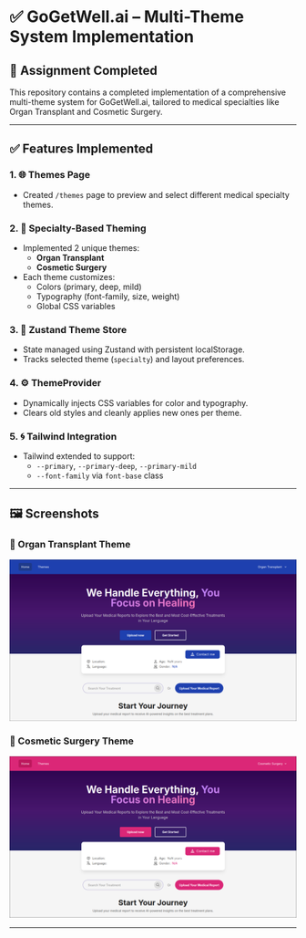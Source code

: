 # ✅ GoGetWell.ai – Multi-Theme System Implementation

## 🏁 Assignment Completed

This repository contains a completed implementation of a comprehensive multi-theme system for GoGetWell.ai, tailored to medical specialties like Organ Transplant and Cosmetic Surgery.

---

## ✅ Features Implemented

### 1. 🌐 Themes Page
- Created `/themes` page to preview and select different medical specialty themes.

### 2. 🎨 Specialty-Based Theming
- Implemented 2 unique themes:
  - **Organ Transplant**
  - **Cosmetic Surgery**
- Each theme customizes:
  - Colors (primary, deep, mild)
  - Typography (font-family, size, weight)
  - Global CSS variables

### 3. 🧠 Zustand Theme Store
- State managed using Zustand with persistent localStorage.
- Tracks selected theme (`specialty`) and layout preferences.

### 4. ⚙️ ThemeProvider
- Dynamically injects CSS variables for color and typography.
- Clears old styles and cleanly applies new ones per theme.

### 5. 🌀 Tailwind Integration
- Tailwind extended to support:
  - `--primary`, `--primary-deep`, `--primary-mild`
  - `--font-family` via `font-base` class

---

## 🖼️ Screenshots

### 🌿 Organ Transplant Theme
![Organ Transplant Theme](./src/assets/themes/organ-transplant.png)

### 💄 Cosmetic Surgery Theme
![Cosmetic Surgery Theme](./src/assets/themes/cosmetic.png)

---
